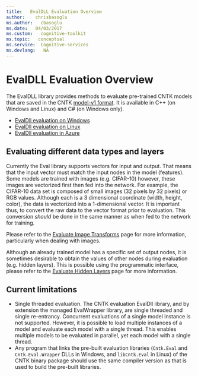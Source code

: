 ```yaml
---
title:   EvalDLL Evaluation Overview
author:    chrisbasoglu
ms.author:   cbasoglu
ms.date:   04/03/2017
ms.custom:   cognitive-toolkit
ms.topic:   conceptual
ms.service:  Cognitive-services
ms.devlang:   NA
---
```


# EvalDLL Evaluation Overview

The EvalDLL library provides methods to evaluate pre-trained CNTK models that are saved in the CNTK [model-v1 format](../CNTK-model-format.md). It is available in C++ (on Windows and Linux) and C# (on Windows only). 

* [EvalDll evaluation on Windows](./EvalDll-Evaluation-on-Windows.md)
* [EvalDll evaluation on Linux](./EvalDll-Evaluation-on-Linux.md)
* [EvalDll evaluation in Azure](../Evaluate-a-model-in-an-Azure-WebApi.md)

## Evaluating different data types and layers
Currently the Eval library supports vectors for input and output. That means that the input vector must match the input nodes in the model (features). Some models are trained with images (e.g. CIFAR-10) however, these images are vectorized first then fed into the network. For example, the CIFAR-10 data set is composed of small images (32 pixels by 32 pixels) or RGB values. Although each is a 3 dimensional coordinate (width, height, color), the data is vectorized into a 1-dimensional vector. It is important thus, to convert the raw data to the vector format prior to evaluation. This conversion *should* be done in the same manner as when fed to the network for training.

Please refer to the [Evaluate Image Transforms](./CNTK-Evaluate-Image-Transforms.md) page for more information, particularly when dealing with images.

Although an already trained model has a specific set of output nodes, it is sometimes desirable to obtain the values of other nodes during evaluation (e.g. hidden layers). This is possible using the programmatic interface, please refer to the [Evaluate Hidden Layers](./CNTK-Evaluate-Hidden-Layers.md) page for more information.


## Current limitations
- Single threaded evaluation.
The CNTK evaluation EvalDll library, and by extension the managed EvalWrapper library, are single threaded and single re-entrancy. Concurrent evaluations of a single model instance is not supported. However, it is possible to load multiple instances of a model and evaluate each model with a single thread. This enables multiple models to be evaluated in parallel, yet each model with a single thread.
- Any program that links the pre-built evaluation libraries (`Cntk.Eval` and `Cntk.Eval.Wrapper` DLLs in Windows, and `libCntk.Eval` in Linux) of the CNTK binary package should use the same compiler version as that is used to build the pre-built libraries. 
